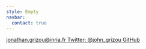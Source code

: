 ```yaml
---
style: Empty
navbar:
  contact: true
---
```




<div class="container">
<div class="row">
<div class="col-xs-0 col-sm-3 col-md-4"> </div>

<div class="col-xs-12 col-sm-6 col-md-4">

<a class="btn btn-block btn-reddit btn-lg" href="mailto:jonathan.grizou@inria.fr">
<i class="glyphicon glyphicon-envelope"></i> jonathan.grizou@inria.fr
</a>

<a class="btn btn-block btn-twitter btn-lg" href="https://twitter.com/john_grizou" target="_blank">
<i class="fa fa-twitter"></i> Twitter: @john_grizou
</a>

<a class="btn btn-block btn-github btn-lg" href="https://github.com/jgrizou" target="_blank">
<i class="fa fa-github"></i> GitHub
</a>

</div>

<div class="col-xs-0 col-sm-3 col-md-4"> </div>
</div>
</div>
